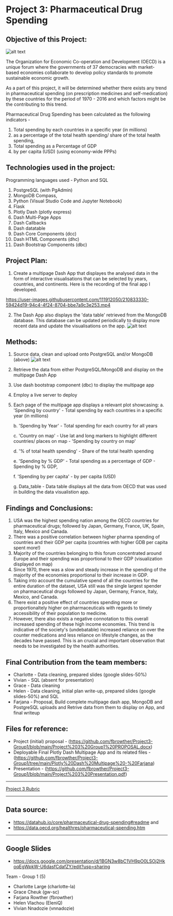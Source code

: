 # Project 3: Pharmaceutical Drug Spending

## Objective of this Project:
![alt text](https://github.com/fbrowther/Project3-Group1/blob/main/Plotly%20Dash%20Multipage%20-%20Farjana/assets/OECD%20LOGO.png)

The Organization for Economic Co-operation and Development (OECD) is a unique forum where the governments of 37 democracies with market-based economies collaborate to develop policy standards to promote sustainable economic growth. 

As a part of this project, it will be determined whether there exists any trend in pharmaceutical spending (on prescription medicines and self-medication) by these countries for the period of 1970 - 2016 and which factors might be the contributing to this trend. 

Pharmaceutical Drug Spending has been calculated as the following indicators -  

1. Total spending by each countries in a specific year (in millions)
2. as a percentage of the total health spending/ share of the total health spending, 
3. Total spending as a Percentage of GDP
4. by per capita (USD) (using economy-wide PPPs)

## Technologies used in the project: 
Programming languages used - Python and SQL
1. PostgreSQL (with PgAdmin)
2. MongoDB Compass,
3. Python (Visual Studio Code and Jupyter Notebook)
4. Flask
5. Plotly Dash (plotly express)
6. Dash Multi-Page Apps
7. Dash Callbacks
8. Dash datatable
9. Dash Core Components (dcc)
10. Dash HTML Components (dhc)
11. Dash Bootstrap Components (dbc)

  
## Project Plan: 
1. Create a multipage Dash App that displayes the analysed data in the form of interactive visualisations that can be selected by years, countries, and continents. 
Here is the recording of the final app I developed.

https://user-images.githubusercontent.com/111912050/210833330-59424d19-94c4-4f24-8704-bbe7a9c3e253.mp4


2. The Dash App also displays the 'data table' retrieved from the MongoDB database. This database can be updated periodically to display more recent data and update the visualisations on the app.
![alt text](https://github.com/fbrowther/Project3-Group1/blob/main/Plotly%20Dash%20Multipage%20-%20Farjana/assets/Mongodb%20Pharma_db.png)

## Methods:
1. Source data, clean and upload onto PostgreSQL and/or MongoDB (above)
![alt text](https://github.com/fbrowther/Project3-Group1/blob/main/Plotly%20Dash%20Multipage%20-%20Farjana/assets/Pharmadata%20table%20in%20SQL.png)
2. Retrieve the data from either PostgreSQL/MongoDB and display on the multipage Dash App
3. Use dash bootstrap component (dbc) to display the multipage app 
4. Employ a live server to deploy
5. Each page of the multipage app displays a relevant plot showcasing:
    a. 'Spending by country' - Total spending by each countries in a specific year (in millions) 

    b. 'Spending by Year' - Total spending for each country for all years 

    c. 'Country on map' - Use lat and long markers to highlight different countries/ places on map - 'Spending by country on map'

    d. '% of total health spending' - Share of the total health spending

    e. 'Spending by % GDP' - Total spending as a percentage of GDP - Spending by % GDP,

    f. 'Spending by per capita' - by per capita (USD) 
    
    g. Data_table - Data table displays all the data from OECD that was used in building the data visualistion app.
    
## Findings and Conclusions:
1. USA was the highest spending nation among the OECD countries for pharmaceutical drugs; followed by Japan, Germany, France, UK, Spain, Italy, Mexico and Canada.
2. There was a positive correlation between higher pharma spending of countries and their GDP per capita (countries with higher GDB per capita spent more!)
3. Majority of the countries belonging to this forum concentrated around Europe and their spending was proportional to their GDP (visualization displayed on map)
4. Since 1970, there was a slow and steady increase in the spending of the majority of the economies proportional to their increase in GDP.
5. Taking into account the cumulative spend of all the countries for the entire duration of the dataset, USA still was the single largest spender on pharmaceutical drugs followed by Japan, Germany, France, Italy, Mexico, and Canada.
6. There exist a positive effect of countries spending more or proportionaltely higher on pharmaceuticals with regards to timely accessibility of their population to medicine.
7. However, there also exists a negative connotation to this overall increased spending of these high income economies. This trend is indicative of the society's (undebatable) increased reliance on over the counter medications and less reliance on lifestyle changes, as the decades have passed. This is an crucial and important observation that needs to be investigated by the health authorities. 

## Final Contribution from the team members:
* Charlotte - Data cleaning, prepared slides (google slides-50%)
* Vivian - SQL (absent for presentation)
* Grace - Data cleaning
* Helen - Data cleaning, initial plan write-up, prepared slides (google slides-50%) and SQL
* Farjana - Proposal, Build complete multipage dash app, MongoDB and PostgreSQL uploads and Retrive data from them to display on App, and final writeup

## Files for reference:
* Project (initial) proposal - (https://github.com/fbrowther/Project3-Group1/blob/main/Project%203%20Group1%20PROPOSAL.docx)
* Deployable Final Plotly Dash Multipage App and its related files - (https://github.com/fbrowther/Project3-Group1/tree/main/Plotly%20Dash%20Multipage%20-%20Farjana)
* Presentation - (https://github.com/fbrowther/Project3-Group1/blob/main/Project%203%20Presentation.pdf)

- - - 
[Project 3 Rubric](https://docs.google.com/document/d/1QUqS6glykg0RTwGe4pNwHNrlmnhDqc2RsyfgtZHijR4/edit)
- - -

## Data source: 
* https://datahub.io/core/pharmaceutical-drug-spending#readme and 
* https://data.oecd.org/healthres/pharmaceutical-spending.htm

- - -
## Google Slides
* https://docs.google.com/presentation/d/1BGN3w8bC1VH9pO0LSOj2HkoqEgWpkW-U6dasfCdafZY/edit?usp=sharing

Team - Group 1 (5)
* Charlotte Large (charlotte-la)
* Grace Cheuk (gw-sc)
* Farjana Rowther (fbrowther)
* Helen Vlachou (EleniQ)
* Vivian Nnadozie (vnnadozie)

